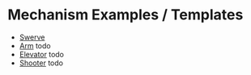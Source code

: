 # Mechanism Examples / Templates
- [Swerve](./swerve.md)
- [Arm]() todo
- [Elevator]() todo
- [Shooter]() todo
